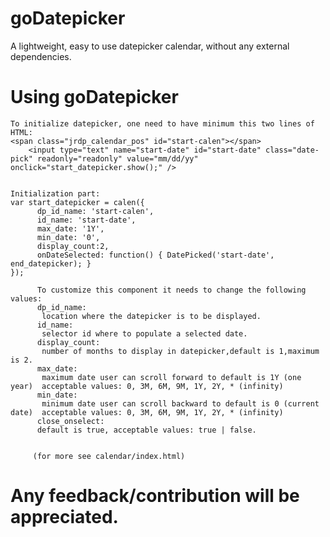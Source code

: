 # goDatepicker
A lightweight, easy to use datepicker calendar, without any external dependencies.

# Using goDatepicker

	To initialize datepicker, one need to have minimum this two lines of HTML:
	<span class="jrdp_calendar_pos" id="start-calen"></span>
        <input type="text" name="start-date" id="start-date" class="date-pick" readonly="readonly" value="mm/dd/yy" onclick="start_datepicker.show();" />


	Initialization part:
	var start_datepicker = calen({
	      dp_id_name: 'start-calen',     
	      id_name: 'start-date',                
	      max_date: '1Y',
	      min_date: '0',
	      display_count:2,
	      onDateSelected: function() { DatePicked('start-date', end_datepicker); }
	});
	      
	      To customize this component it needs to change the following values:
	      dp_id_name: 
		   location where the datepicker is to be displayed.
	      id_name:
		   selector id where to populate a selected date.
	      display_count:
		   number of months to display in datepicker,default is 1,maximum is 2.
	      max_date: 
		   maximum date user can scroll forward to default is 1Y (one year)  acceptable values: 0, 3M, 6M, 9M, 1Y, 2Y, * (infinity)
	      min_date:
		   minimum date user can scroll backward to default is 0 (current date)  acceptable values: 0, 3M, 6M, 9M, 1Y, 2Y, * (infinity)
	      close_onselect:
		  default is true, acceptable values: true | false.
	    
	    
	     (for more see calendar/index.html)

# Any feedback/contribution will be appreciated.
